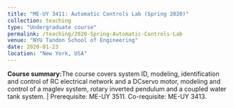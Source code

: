 ```yaml
---
title: "ME-UY 3411: Automatic Controls Lab (Spring 2020)"
collection: teaching
type: "Undergraduate course"
permalink: /teaching/2020-Spring-Automatic-Controls-Lab
venue: "NYU Tandon School of Engineering"
date: 2020-01-23
location: "New York, USA"
---
```


<b>Course summary:</b>The course covers system ID, modeling, identification and control of RC electrical network and a DCservo motor, modeling and control of a maglev system, rotary inverted pendulum and a coupled water tank system. | Prerequisite: ME-UY 3511. Co-requisite: ME-UY 3413.

<!-- Heading 1
======

Heading 2
======

Heading 3
====== -->